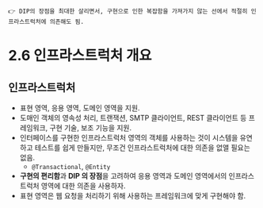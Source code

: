 ```
👉 DIP의 장점을 최대한 살리면서, 구현으로 인한 복잡함을 가져가지 않는 선에서 적절히 인프라스트럭처에 의존해도 됨.
```
# 2.6 인프라스트럭처 개요
## 인프라스트럭처
- 표현 영역, 응용 영역, 도메인 영역을 지원.
- 도매인 객체의 영속성 처리, 트랜잭션, SMTP 클라이언트, REST 클라이언트 등 프레임워크, 구현 기술, 보조 기능을 지원.
- 인터페이스를 구현한 인프라스트럭처 영역의 객체를 사용하는 것이 시스템을 유연하고 테스트를 쉽게 만들지만, 무조건 인프라스트럭처에 대한 의존을 없앨 필요는 없음.
    - `@Transactional`, `@Entity`
- **구현의 편리함**과 **DIP 의 장점**을 고려하여 응용 영역과 도메인 영역에서의 인프라스트럭처 영역에 대한 의존을 사용하자.
- 표현 영역은 웹 요청을 처리하기 위해 사용하는 프레임워크에 맞게 구현해야 함.